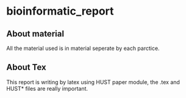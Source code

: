 # bioinformatic_report
## About material
All the material used is in material seperate by each parctice.
## About Tex
This report is writing by latex using HUST paper module, the .tex and HUST* files are really important.
